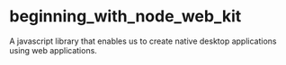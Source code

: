 # beginning_with_node_web_kit
A javascript library that enables us to create native desktop applications using web applications. 
